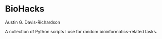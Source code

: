 # BioHacks

Austin G. Davis-Richardson

A collection of Python scripts I use for random bioinformatics-related
tasks.
